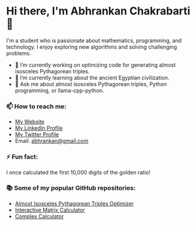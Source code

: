 # Hi there, I'm Abhrankan Chakrabarti 👋

I'm a student who is passionate about mathematics, programming, and technology. I enjoy exploring new algorithms and solving challenging problems.

- 🔭 I’m currently working on optimizing code for generating almost isosceles Pythagorean triples.
- 🌱 I’m currently learning about the ancient Egyptian civilization.
- 💬 Ask me about almost isosceles Pythagorean triples, Python programming, or llama-cpp-python.

### 📫 How to reach me:

- [My Website](https://abhrankan.w3spaces.com)
- [My LinkedIn Profile](https://www.linkedin.com/in/abhrankan-chakrabarti-159460214/)
- [My Twitter Profile](https://twitter.com/AbhrankanC)
- Email: abhrankan@gmail.com

### ⚡ Fun fact:

I once calculated the first 10,000 digits of the golden ratio!

### 📚 Some of my popular GitHub repositories:

- [Almost Isosceles Pythagorean Triples Optimizer](https://github.com/Abhrankan-Chakrabarti/almost-isosceles-pythagorean-triples)
- [Interactive Matrix Calculator](https://github.com/Abhrankan-Chakrabarti/Interactive-Matrix-Calculator)
- [Complex Calculator](https://github.com/Abhrankan-Chakrabarti/ComplexCalculator)
